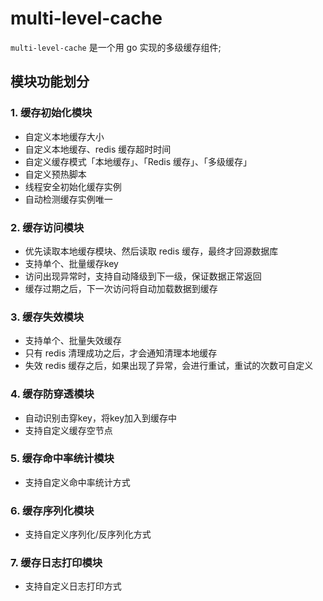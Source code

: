 # multi-level-cache
`multi-level-cache` 是一个用 go 实现的多级缓存组件;
## 模块功能划分
### 1. 缓存初始化模块
* 自定义本地缓存大小
* 自定义本地缓存、redis 缓存超时时间
* 自定义缓存模式「本地缓存」、「Redis 缓存」、「多级缓存」
* 自定义预热脚本
* 线程安全初始化缓存实例
* 自动检测缓存实例唯一
### 2. 缓存访问模块
* 优先读取本地缓存模块、然后读取 redis 缓存，最终才回源数据库
* 支持单个、批量缓存key
* 访问出现异常时，支持自动降级到下一级，保证数据正常返回
* 缓存过期之后，下一次访问将自动加载数据到缓存
### 3. 缓存失效模块
* 支持单个、批量失效缓存
* 只有 redis 清理成功之后，才会通知清理本地缓存
* 失效 redis 缓存之后，如果出现了异常，会进行重试，重试的次数可自定义
### 4. 缓存防穿透模块
* 自动识别击穿key，将key加入到缓存中
* 支持自定义缓存空节点
### 5. 缓存命中率统计模块
* 支持自定义命中率统计方式
### 6. 缓存序列化模块
* 支持自定义序列化/反序列化方式
### 7. 缓存日志打印模块
* 支持自定义日志打印方式